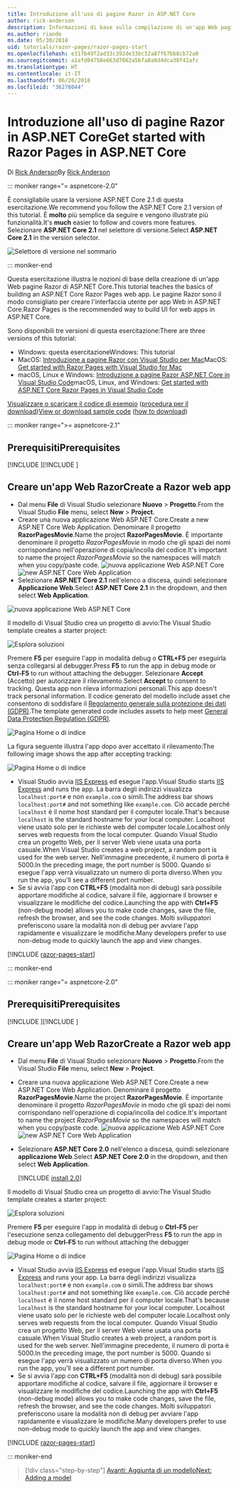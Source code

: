 ```yaml
---
title: Introduzione all'uso di pagine Razor in ASP.NET Core
author: rick-anderson
description: Informazioni di base sulla compilazione di un'app Web pagine Razor di ASP.NET Core. Pagine Razor è una funzionalità consigliata per carichi di lavoro Web in ASP.NET Core.
ms.author: riande
ms.date: 05/30/2018
uid: tutorials/razor-pages/razor-pages-start
ms.openlocfilehash: e317b49f2ad33c392de33bc32a87f67bb8cb72a0
ms.sourcegitcommit: a1afd04758e663d7062a5bfa8a0d4dca38f42afc
ms.translationtype: HT
ms.contentlocale: it-IT
ms.lasthandoff: 06/20/2018
ms.locfileid: "36278044"
---
```

# <a name="get-started-with-razor-pages-in-aspnet-core"></a><span data-ttu-id="b25fc-104">Introduzione all'uso di pagine Razor in ASP.NET Core</span><span class="sxs-lookup"><span data-stu-id="b25fc-104">Get started with Razor Pages in ASP.NET Core</span></span>

<span data-ttu-id="b25fc-105">Di [Rick Anderson](https://twitter.com/RickAndMSFT)</span><span class="sxs-lookup"><span data-stu-id="b25fc-105">By [Rick Anderson](https://twitter.com/RickAndMSFT)</span></span>

::: moniker range="= aspnetcore-2.0"

<span data-ttu-id="b25fc-106">È consigliabile usare la versione ASP.NET Core 2.1 di questa esercitazione.</span><span class="sxs-lookup"><span data-stu-id="b25fc-106">We recommend you follow the ASP.NET Core 2.1 version of this tutorial.</span></span> <span data-ttu-id="b25fc-107">È **molto** più semplice da seguire e vengono illustrate più funzionalità.</span><span class="sxs-lookup"><span data-stu-id="b25fc-107">It's **much** easier to follow and covers more features.</span></span> <span data-ttu-id="b25fc-108">Selezionare **ASP.NET Core 2.1** nel selettore di versione.</span><span class="sxs-lookup"><span data-stu-id="b25fc-108">Select **ASP.NET Core 2.1** in the version selector.</span></span>

![Selettore di versione nel sommario](razor-pages-start/_static/v21.png)

::: moniker-end

<span data-ttu-id="b25fc-110">Questa esercitazione illustra le nozioni di base della creazione di un'app Web pagine Razor di ASP.NET Core.</span><span class="sxs-lookup"><span data-stu-id="b25fc-110">This tutorial teaches the basics of building an ASP.NET Core Razor Pages web app.</span></span> <span data-ttu-id="b25fc-111">Le pagine Razor sono il modo consigliato per creare l'interfaccia utente per app Web in ASP.NET Core.</span><span class="sxs-lookup"><span data-stu-id="b25fc-111">Razor Pages is the recommended way to build UI for web apps in ASP.NET Core.</span></span>

<span data-ttu-id="b25fc-112">Sono disponibili tre versioni di questa esercitazione:</span><span class="sxs-lookup"><span data-stu-id="b25fc-112">There are three versions of this tutorial:</span></span>

* <span data-ttu-id="b25fc-113">Windows: questa esercitazione</span><span class="sxs-lookup"><span data-stu-id="b25fc-113">Windows: This tutorial</span></span>
* <span data-ttu-id="b25fc-114">MacOS: [Introduzione a pagine Razor con Visual Studio per Mac](xref:tutorials/razor-pages-mac/razor-pages-start)</span><span class="sxs-lookup"><span data-stu-id="b25fc-114">MacOS: [Get started with Razor Pages with Visual Studio for Mac](xref:tutorials/razor-pages-mac/razor-pages-start)</span></span>
* <span data-ttu-id="b25fc-115">macOS, Linux e Windows: [Introduzione a pagine Razor ASP.NET Core in Visual Studio Code](xref:tutorials/razor-pages-vsc/razor-pages-start)</span><span class="sxs-lookup"><span data-stu-id="b25fc-115">macOS, Linux, and Windows: [Get started with ASP.NET Core Razor Pages in Visual Studio Code](xref:tutorials/razor-pages-vsc/razor-pages-start)</span></span>

<span data-ttu-id="b25fc-116">[Visualizzare o scaricare il codice di esempio](https://github.com/aspnet/Docs/tree/master/aspnetcore/tutorials/razor-pages/razor-pages-start/sample) ([procedura per il download](xref:tutorials/index#how-to-download-a-sample))</span><span class="sxs-lookup"><span data-stu-id="b25fc-116">[View or download sample code](https://github.com/aspnet/Docs/tree/master/aspnetcore/tutorials/razor-pages/razor-pages-start/sample) ([how to download](xref:tutorials/index#how-to-download-a-sample))</span></span>

::: moniker range=">= aspnetcore-2.1"

## <a name="prerequisites"></a><span data-ttu-id="b25fc-117">Prerequisiti</span><span class="sxs-lookup"><span data-stu-id="b25fc-117">Prerequisites</span></span>

<span data-ttu-id="b25fc-118">[!INCLUDE [](~/includes/net-core-prereqs-windows.md) [](~/includes/net-core-prereqs-windows.md)]</span><span class="sxs-lookup"><span data-stu-id="b25fc-118">[!INCLUDE [](~/includes/net-core-prereqs-windows.md) [](~/includes/net-core-prereqs-windows.md)]</span></span>

## <a name="create-a-razor-web-app"></a><span data-ttu-id="b25fc-119">Creare un'app Web Razor</span><span class="sxs-lookup"><span data-stu-id="b25fc-119">Create a Razor web app</span></span>

* <span data-ttu-id="b25fc-120">Dal menu **File** di Visual Studio selezionare **Nuovo** > **Progetto**.</span><span class="sxs-lookup"><span data-stu-id="b25fc-120">From the Visual Studio **File** menu, select **New** > **Project**.</span></span>
* <span data-ttu-id="b25fc-121">Creare una nuova applicazione Web ASP.NET Core.</span><span class="sxs-lookup"><span data-stu-id="b25fc-121">Create a new ASP.NET Core Web Application.</span></span> <span data-ttu-id="b25fc-122">Denominare il progetto **RazorPagesMovie**.</span><span class="sxs-lookup"><span data-stu-id="b25fc-122">Name the project **RazorPagesMovie**.</span></span> <span data-ttu-id="b25fc-123">È importante denominare il progetto *RazorPagesMovie* in modo che gli spazi dei nomi corrispondano nell'operazione di copia/incolla del codice.</span><span class="sxs-lookup"><span data-stu-id="b25fc-123">It's important to name the project *RazorPagesMovie* so the namespaces will match when you copy/paste code.</span></span>
 <span data-ttu-id="b25fc-124">![nuova applicazione Web ASP.NET Core](razor-pages-start/_static/np_2.1.png)</span><span class="sxs-lookup"><span data-stu-id="b25fc-124">![new ASP.NET Core Web Application](razor-pages-start/_static/np_2.1.png)</span></span>
* <span data-ttu-id="b25fc-125">Selezionare **ASP.NET Core 2.1** nell'elenco a discesa, quindi selezionare **Applicazione Web**.</span><span class="sxs-lookup"><span data-stu-id="b25fc-125">Select **ASP.NET Core 2.1** in the dropdown, and then select **Web Application**.</span></span>

 ![nuova applicazione Web ASP.NET Core](razor-pages-start/_static/np_2_2.1.png)

<span data-ttu-id="b25fc-127">Il modello di Visual Studio crea un progetto di avvio:</span><span class="sxs-lookup"><span data-stu-id="b25fc-127">The Visual Studio template creates a starter project:</span></span>

![Esplora soluzioni](razor-pages-start/_static/se2.1.png)

<span data-ttu-id="b25fc-129">Premere **F5** per eseguire l'app in modalità debug o **CTRL+F5** per eseguirla senza collegarsi al debugger.</span><span class="sxs-lookup"><span data-stu-id="b25fc-129">Press **F5** to run the app in debug mode or **Ctrl-F5** to run without attaching the debugger.</span></span> <span data-ttu-id="b25fc-130">Selezionare **Accept** (Accetto) per autorizzare il rilevamento.</span><span class="sxs-lookup"><span data-stu-id="b25fc-130">Select **Accept** to consent to tracking.</span></span> <span data-ttu-id="b25fc-131">Questa app non rileva informazioni personali.</span><span class="sxs-lookup"><span data-stu-id="b25fc-131">This app doesn't track personal information.</span></span> <span data-ttu-id="b25fc-132">Il codice generato del modello include asset che consentono di soddisfare il [Regolamento generale sulla protezione dei dati (GDPR)](xref:security/gdpr).</span><span class="sxs-lookup"><span data-stu-id="b25fc-132">The template generated code includes assets to help meet [General Data Protection Regulation (GDPR)](xref:security/gdpr).</span></span>

![Pagina Home o di indice](razor-pages-start/_static/homeGDPR.png)

<span data-ttu-id="b25fc-134">La figura seguente illustra l'app dopo aver accettato il rilevamento:</span><span class="sxs-lookup"><span data-stu-id="b25fc-134">The following image shows the app after accepting tracking:</span></span>

![Pagina Home o di indice](razor-pages-start/_static/home2.1.png)

* <span data-ttu-id="b25fc-136">Visual Studio avvia [IIS Express](/iis/extensions/introduction-to-iis-express/iis-express-overview) ed esegue l'app.</span><span class="sxs-lookup"><span data-stu-id="b25fc-136">Visual Studio starts [IIS Express](/iis/extensions/introduction-to-iis-express/iis-express-overview) and runs the app.</span></span> <span data-ttu-id="b25fc-137">La barra degli indirizzi visualizza `localhost:port#` e non `example.com` o simili.</span><span class="sxs-lookup"><span data-stu-id="b25fc-137">The address bar shows `localhost:port#` and not something like `example.com`.</span></span> <span data-ttu-id="b25fc-138">Ciò accade perché `localhost` è il nome host standard per il computer locale.</span><span class="sxs-lookup"><span data-stu-id="b25fc-138">That's because `localhost` is the standard hostname for your local computer.</span></span> <span data-ttu-id="b25fc-139">Localhost viene usato solo per le richieste web del computer locale.</span><span class="sxs-lookup"><span data-stu-id="b25fc-139">Localhost only serves web requests from the local computer.</span></span> <span data-ttu-id="b25fc-140">Quando Visual Studio crea un progetto Web, per il server Web viene usata una porta casuale.</span><span class="sxs-lookup"><span data-stu-id="b25fc-140">When Visual Studio creates a web project, a random port is used for the web server.</span></span> <span data-ttu-id="b25fc-141">Nell'immagine precedente, il numero di porta è 5000.</span><span class="sxs-lookup"><span data-stu-id="b25fc-141">In the preceding image, the port number is 5000.</span></span> <span data-ttu-id="b25fc-142">Quando si esegue l'app verrà visualizzato un numero di porta diverso.</span><span class="sxs-lookup"><span data-stu-id="b25fc-142">When you run the app, you'll see a different port number.</span></span>
* <span data-ttu-id="b25fc-143">Se si avvia l'app con **CTRL+F5** (modalità non di debug) sarà possibile apportare modifiche al codice, salvare il file, aggiornare il browser e visualizzare le modifiche del codice.</span><span class="sxs-lookup"><span data-stu-id="b25fc-143">Launching the app with **Ctrl+F5** (non-debug mode) allows you to make code changes, save the file, refresh the browser, and see the code changes.</span></span> <span data-ttu-id="b25fc-144">Molti sviluppatori preferiscono usare la modalità non di debug per avviare l'app rapidamente e visualizzare le modifiche.</span><span class="sxs-lookup"><span data-stu-id="b25fc-144">Many developers prefer to use non-debug mode to quickly launch the app and view changes.</span></span>

[!INCLUDE [razor-pages-start](~/includes/RP/2.1/razor-pages-start.md)]

::: moniker-end

::: moniker range="= aspnetcore-2.0"

## <a name="prerequisites"></a><span data-ttu-id="b25fc-145">Prerequisiti</span><span class="sxs-lookup"><span data-stu-id="b25fc-145">Prerequisites</span></span>

<span data-ttu-id="b25fc-146">[!INCLUDE [](~/includes/net-core-prereqs-windows.md) [](~/includes/net-core-prereqs-windows.md)]</span><span class="sxs-lookup"><span data-stu-id="b25fc-146">[!INCLUDE [](~/includes/net-core-prereqs-windows.md) [](~/includes/net-core-prereqs-windows.md)]</span></span>

## <a name="create-a-razor-web-app"></a><span data-ttu-id="b25fc-147">Creare un'app Web Razor</span><span class="sxs-lookup"><span data-stu-id="b25fc-147">Create a Razor web app</span></span>

* <span data-ttu-id="b25fc-148">Dal menu **File** di Visual Studio selezionare **Nuovo** > **Progetto**.</span><span class="sxs-lookup"><span data-stu-id="b25fc-148">From the Visual Studio **File** menu, select **New** > **Project**.</span></span>
* <span data-ttu-id="b25fc-149">Creare una nuova applicazione Web ASP.NET Core.</span><span class="sxs-lookup"><span data-stu-id="b25fc-149">Create a new ASP.NET Core Web Application.</span></span> <span data-ttu-id="b25fc-150">Denominare il progetto **RazorPagesMovie**.</span><span class="sxs-lookup"><span data-stu-id="b25fc-150">Name the project **RazorPagesMovie**.</span></span> <span data-ttu-id="b25fc-151">È importante denominare il progetto *RazorPagesMovie* in modo che gli spazi dei nomi corrispondano nell'operazione di copia/incolla del codice.</span><span class="sxs-lookup"><span data-stu-id="b25fc-151">It's important to name the project *RazorPagesMovie* so the namespaces will match when you copy/paste code.</span></span>
  <span data-ttu-id="b25fc-152">![nuova applicazione Web ASP.NET Core](../../razor-pages/index/_static/np.png)</span><span class="sxs-lookup"><span data-stu-id="b25fc-152">![new ASP.NET Core Web Application](../../razor-pages/index/_static/np.png)</span></span>
* <span data-ttu-id="b25fc-153">Selezionare **ASP.NET Core 2.0** nell'elenco a discesa, quindi selezionare **applicazione Web**.</span><span class="sxs-lookup"><span data-stu-id="b25fc-153">Select **ASP.NET Core 2.0** in the dropdown, and then select **Web Application**.</span></span>

  [!INCLUDE [install 2.0](~/includes/dotnetcore-on-dotnetfx-vs.md)]

<span data-ttu-id="b25fc-154">Il modello di Visual Studio crea un progetto di avvio:</span><span class="sxs-lookup"><span data-stu-id="b25fc-154">The Visual Studio template creates a starter project:</span></span>

![Esplora soluzioni](razor-pages-start/_static/se.png)

<span data-ttu-id="b25fc-156">Premere **F5** per eseguire l'app in modalità di debug o **Ctrl-F5** per l'esecuzione senza collegamento del debugger</span><span class="sxs-lookup"><span data-stu-id="b25fc-156">Press **F5** to run the app in debug mode or **Ctrl-F5** to run without attaching the debugger</span></span>

![Pagina Home o di indice](razor-pages-start/_static/home.png)

* <span data-ttu-id="b25fc-158">Visual Studio avvia [IIS Express](/iis/extensions/introduction-to-iis-express/iis-express-overview) ed esegue l'app.</span><span class="sxs-lookup"><span data-stu-id="b25fc-158">Visual Studio starts [IIS Express](/iis/extensions/introduction-to-iis-express/iis-express-overview) and runs your app.</span></span> <span data-ttu-id="b25fc-159">La barra degli indirizzi visualizza `localhost:port#` e non `example.com` o simili.</span><span class="sxs-lookup"><span data-stu-id="b25fc-159">The address bar shows `localhost:port#` and not something like `example.com`.</span></span> <span data-ttu-id="b25fc-160">Ciò accade perché `localhost` è il nome host standard per il computer locale.</span><span class="sxs-lookup"><span data-stu-id="b25fc-160">That's because `localhost` is the standard hostname for your local computer.</span></span> <span data-ttu-id="b25fc-161">Localhost viene usato solo per le richieste web del computer locale.</span><span class="sxs-lookup"><span data-stu-id="b25fc-161">Localhost only serves web requests from the local computer.</span></span> <span data-ttu-id="b25fc-162">Quando Visual Studio crea un progetto Web, per il server Web viene usata una porta casuale.</span><span class="sxs-lookup"><span data-stu-id="b25fc-162">When Visual Studio creates a web project, a random port is used for the web server.</span></span> <span data-ttu-id="b25fc-163">Nell'immagine precedente, il numero di porta è 5000.</span><span class="sxs-lookup"><span data-stu-id="b25fc-163">In the preceding image, the port number is 5000.</span></span> <span data-ttu-id="b25fc-164">Quando si esegue l'app verrà visualizzato un numero di porta diverso.</span><span class="sxs-lookup"><span data-stu-id="b25fc-164">When you run the app, you'll see a different port number.</span></span>
* <span data-ttu-id="b25fc-165">Se si avvia l'app con **CTRL+F5** (modalità non di debug) sarà possibile apportare modifiche al codice, salvare il file, aggiornare il browser e visualizzare le modifiche del codice.</span><span class="sxs-lookup"><span data-stu-id="b25fc-165">Launching the app with **Ctrl+F5** (non-debug mode) allows you to make code changes, save the file, refresh the browser, and see the code changes.</span></span> <span data-ttu-id="b25fc-166">Molti sviluppatori preferiscono usare la modalità non di debug per avviare l'app rapidamente e visualizzare le modifiche.</span><span class="sxs-lookup"><span data-stu-id="b25fc-166">Many developers prefer to use non-debug mode to quickly launch the app and view changes.</span></span>

[!INCLUDE [razor-pages-start](~/includes/RP/2.1/razor-pages-start.md)]

::: moniker-end

> [!div class="step-by-step"]
> [<span data-ttu-id="b25fc-167">Avanti: Aggiunta di un modello</span><span class="sxs-lookup"><span data-stu-id="b25fc-167">Next: Adding a model</span></span>](xref:tutorials/razor-pages/model)
